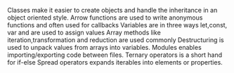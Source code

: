 Classes make it easier to create objects and handle the inheritance in an object oriented style.
Arrow functions are used to write anonymous functions and often used for callbacks
Variables are in three ways let,const, var and are used to assign values
Array methods like iteration,transformation and reduction are used commonly
Destructuring is used to unpack values from arrays into variables.
Modules enables importing/exporting code between files.
Ternary operators is a short hand for if-else
Spread operators expands iterables into elements or properties.
